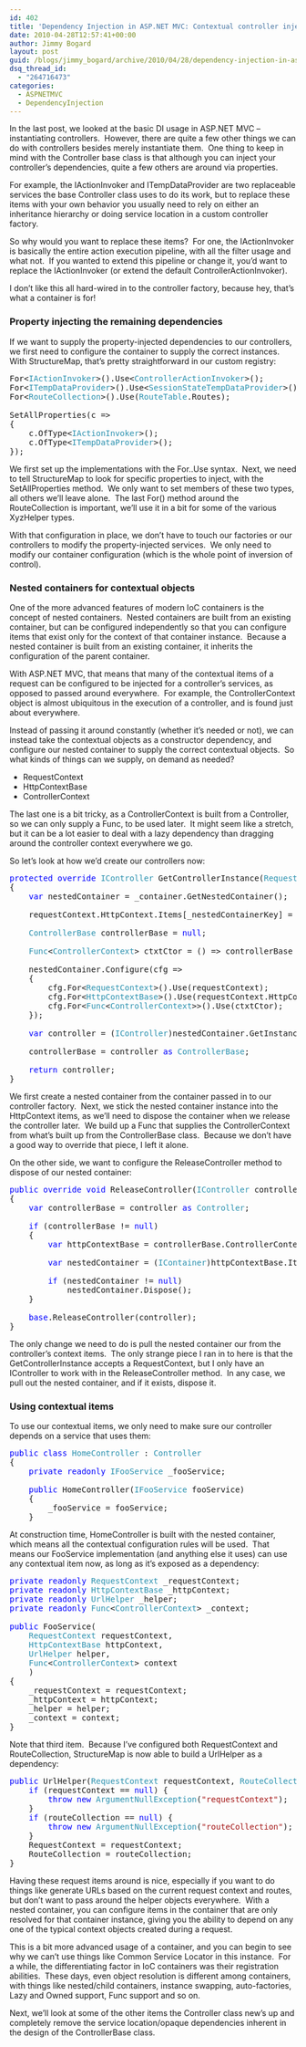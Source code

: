 ```yaml
---
id: 402
title: 'Dependency Injection in ASP.NET MVC: Contextual controller injection'
date: 2010-04-28T12:57:41+00:00
author: Jimmy Bogard
layout: post
guid: /blogs/jimmy_bogard/archive/2010/04/28/dependency-injection-in-asp-net-mvc-contextual-controller-injection.aspx
dsq_thread_id:
  - "264716473"
categories:
  - ASPNETMVC
  - DependencyInjection
---
```

In the last post, we looked at the basic DI usage in ASP.NET MVC – instantiating controllers.&#160; However, there are quite a few other things we can do with controllers besides merely instantiate them.&#160; One thing to keep in mind with the Controller base class is that although you can inject your controller’s dependencies, quite a few others are around via properties.

For example, the IActionInvoker and ITempDataProvider are two replaceable services the base Controller class uses to do its work, but to replace these items with your own behavior you usually need to rely on either an inheritance hierarchy or doing service location in a custom controller factory.

So why would you want to replace these items?&#160; For one, the IActionInvoker is basically the entire action execution pipeline, with all the filter usage and what not.&#160; If you wanted to extend this pipeline or change it, you’d want to replace the IActionInvoker (or extend the default ControllerActionInvoker).

I don’t like this all hard-wired in to the controller factory, because hey, that’s what a container is for!

### 

### Property injecting the remaining dependencies

If we want to supply the property-injected dependencies to our controllers, we first need to configure the container to supply the correct instances.&#160; With StructureMap, that’s pretty straightforward in our custom registry:

<pre>For&lt;<span style="color: #2b91af">IActionInvoker</span>&gt;().Use&lt;<span style="color: #2b91af">ControllerActionInvoker</span>&gt;();
For&lt;<span style="color: #2b91af">ITempDataProvider</span>&gt;().Use&lt;<span style="color: #2b91af">SessionStateTempDataProvider</span>&gt;();
For&lt;<span style="color: #2b91af">RouteCollection</span>&gt;().Use(<span style="color: #2b91af">RouteTable</span>.Routes);

SetAllProperties(c =&gt;
{
    c.OfType&lt;<span style="color: #2b91af">IActionInvoker</span>&gt;();
    c.OfType&lt;<span style="color: #2b91af">ITempDataProvider</span>&gt;();
});</pre>

[](http://11011.net/software/vspaste)

[](http://11011.net/software/vspaste)We first set up the implementations with the For..Use syntax.&#160; Next, we need to tell StructureMap to look for specific properties to inject, with the SetAllProperties method.&#160; We only want to set members of these two types, all others we’ll leave alone.&#160; The last For() method around the RouteCollection is important, we’ll use it in a bit for some of the various XyzHelper types.

With that configuration in place, we don’t have to touch our factories or our controllers to modify the property-injected services.&#160; We only need to modify our container configuration (which is the whole point of inversion of control).

### Nested containers for contextual objects

One of the more advanced features of modern IoC containers is the concept of nested containers.&#160; Nested containers are built from an existing container, but can be configured independently so that you can configure items that exist only for the context of that container instance.&#160; Because a nested container is built from an existing container, it inherits the configuration of the parent container.

With ASP.NET MVC, that means that many of the contextual items of a request can be configured to be injected for a controller’s services, as opposed to passed around everywhere.&#160; For example, the ControllerContext object is almost ubiquitous in the execution of a controller, and is found just about everywhere.

Instead of passing it around constantly (whether it’s needed or not), we can instead take the contextual objects as a constructor dependency, and configure our nested container to supply the correct contextual objects.&#160; So what kinds of things can we supply, on demand as needed?

  * RequestContext
  * HttpContextBase
  * ControllerContext

The last one is a bit tricky, as a ControllerContext is built from a Controller, so we can only supply a Func<ControllerContext>, to be used later.&#160; It might seem like a stretch, but it can be a lot easier to deal with a lazy dependency than dragging around the controller context everywhere we go.

So let’s look at how we’d create our controllers now:

<pre><span style="color: blue">protected override </span><span style="color: #2b91af">IController </span>GetControllerInstance(<span style="color: #2b91af">RequestContext </span>requestContext, <span style="color: #2b91af">Type </span>controllerType)
{
    <span style="color: blue">var </span>nestedContainer = _container.GetNestedContainer();

    requestContext.HttpContext.Items[_nestedContainerKey] = nestedContainer;

    <span style="color: #2b91af">ControllerBase </span>controllerBase = <span style="color: blue">null</span>;

    <span style="color: #2b91af">Func</span>&lt;<span style="color: #2b91af">ControllerContext</span>&gt; ctxtCtor = () =&gt; controllerBase == <span style="color: blue">null </span>? <span style="color: blue">null </span>: controllerBase.ControllerContext;

    nestedContainer.Configure(cfg =&gt;
    {
        cfg.For&lt;<span style="color: #2b91af">RequestContext</span>&gt;().Use(requestContext);
        cfg.For&lt;<span style="color: #2b91af">HttpContextBase</span>&gt;().Use(requestContext.HttpContext);
        cfg.For&lt;<span style="color: #2b91af">Func</span>&lt;<span style="color: #2b91af">ControllerContext</span>&gt;&gt;().Use(ctxtCtor);
    });

    <span style="color: blue">var </span>controller = (<span style="color: #2b91af">IController</span>)nestedContainer.GetInstance(controllerType);

    controllerBase = controller <span style="color: blue">as </span><span style="color: #2b91af">ControllerBase</span>;

    <span style="color: blue">return </span>controller;
}</pre>

[](http://11011.net/software/vspaste)

We first create a nested container from the container passed in to our controller factory.&#160; Next, we stick the nested container instance into the HttpContext items, as we’ll need to dispose the container when we release the controller later.&#160; We build up a Func<ControllerContext> that supplies the ControllerContext from what’s built up from the ControllerBase class.&#160; Because we don’t have a good way to override that piece, I left it alone.

On the other side, we want to configure the ReleaseController method to dispose of our nested container:

<pre><span style="color: blue">public override void </span>ReleaseController(<span style="color: #2b91af">IController </span>controller)
{
    <span style="color: blue">var </span>controllerBase = controller <span style="color: blue">as </span><span style="color: #2b91af">Controller</span>;

    <span style="color: blue">if </span>(controllerBase != <span style="color: blue">null</span>)
    {
        <span style="color: blue">var </span>httpContextBase = controllerBase.ControllerContext.HttpContext;

        <span style="color: blue">var </span>nestedContainer = (<span style="color: #2b91af">IContainer</span>)httpContextBase.Items[_nestedContainerKey];

        <span style="color: blue">if </span>(nestedContainer != <span style="color: blue">null</span>)
            nestedContainer.Dispose();
    }

    <span style="color: blue">base</span>.ReleaseController(controller);
}</pre>

[](http://11011.net/software/vspaste)

The only change we need to do is pull the nested container our from the controller’s context items.&#160; The only strange piece I ran in to here is that the GetControllerInstance accepts a RequestContext, but I only have an IController to work with in the ReleaseController method.&#160; In any case, we pull out the nested container, and if it exists, dispose it.

### Using contextual items

To use our contextual items, we only need to make sure our controller depends on a service that uses them:

<pre><span style="color: blue">public class </span><span style="color: #2b91af">HomeController </span>: <span style="color: #2b91af">Controller
</span>{
    <span style="color: blue">private readonly </span><span style="color: #2b91af">IFooService </span>_fooService;

    <span style="color: blue">public </span>HomeController(<span style="color: #2b91af">IFooService </span>fooService)
    {
        _fooService = fooService;
    }</pre>

[](http://11011.net/software/vspaste)

At construction time, HomeController is built with the nested container, which means all the contextual configuration rules will be used.&#160; That means our FooService implementation (and anything else it uses) can use any contextual item now, as long as it’s exposed as a dependency:

<pre><span style="color: blue">private readonly </span><span style="color: #2b91af">RequestContext </span>_requestContext;
<span style="color: blue">private readonly </span><span style="color: #2b91af">HttpContextBase </span>_httpContext;
<span style="color: blue">private readonly </span><span style="color: #2b91af">UrlHelper </span>_helper;
<span style="color: blue">private readonly </span><span style="color: #2b91af">Func</span>&lt;<span style="color: #2b91af">ControllerContext</span>&gt; _context;

<span style="color: blue">public </span>FooService(
    <span style="color: #2b91af">RequestContext </span>requestContext,
    <span style="color: #2b91af">HttpContextBase </span>httpContext,
    <span style="color: #2b91af">UrlHelper </span>helper,
    <span style="color: #2b91af">Func</span>&lt;<span style="color: #2b91af">ControllerContext</span>&gt; context
    )
{
    _requestContext = requestContext;
    _httpContext = httpContext;
    _helper = helper;
    _context = context;
}</pre>

[](http://11011.net/software/vspaste)

Note that third item.&#160; Because I’ve configured both RequestContext and RouteCollection, StructureMap is now able to build a UrlHelper as a dependency:

<pre><span style="color: blue">public </span>UrlHelper(<span style="color: #2b91af">RequestContext </span>requestContext, <span style="color: #2b91af">RouteCollection </span>routeCollection) {
    <span style="color: blue">if </span>(requestContext == <span style="color: blue">null</span>) {
        <span style="color: blue">throw new </span><span style="color: #2b91af">ArgumentNullException</span>(<span style="color: #a31515">"requestContext"</span>);
    }
    <span style="color: blue">if </span>(routeCollection == <span style="color: blue">null</span>) {
        <span style="color: blue">throw new </span><span style="color: #2b91af">ArgumentNullException</span>(<span style="color: #a31515">"routeCollection"</span>);
    }
    RequestContext = requestContext;
    RouteCollection = routeCollection;
}</pre>

[](http://11011.net/software/vspaste)

Having these request items around is nice, especially if you want to do things like generate URLs based on the current request context and routes, but don’t want to pass around the helper objects everywhere.&#160; With a nested container, you can configure items in the container that are only resolved for that container instance, giving you the ability to depend on any one of the typical context objects created during a request.

This is a bit more advanced usage of a container, and you can begin to see why we can’t use things like Common Service Locator in this instance.&#160; For a while, the differentiating factor in IoC containers was their registration abilities.&#160; These days, even object resolution is different among containers, with things like nested/child containers, instance swapping, auto-factories, Lazy<T> and Owned<T> support, Func<T> support and so on.

Next, we’ll look at some of the other items the Controller class new’s up and completely remove the service location/opaque dependencies inherent in the design of the ControllerBase class.
